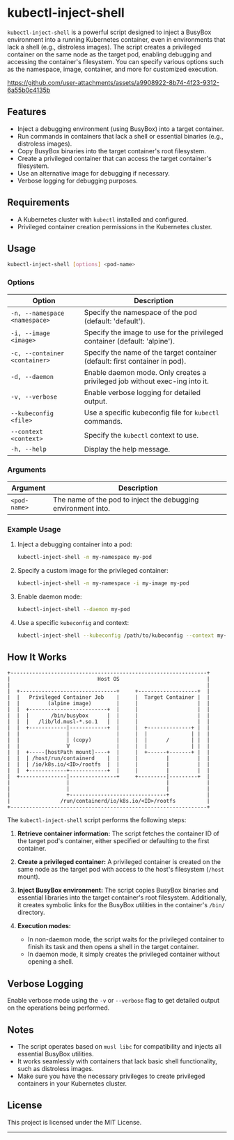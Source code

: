 # kubectl-inject-shell

`kubectl-inject-shell` is a powerful script designed to inject a BusyBox environment into a running Kubernetes container, even in environments that lack a shell (e.g., distroless images). The script creates a privileged container on the same node as the target pod, enabling debugging and accessing the container's filesystem. You can specify various options such as the namespace, image, container, and more for customized execution.


https://github.com/user-attachments/assets/a9908922-8b74-4f23-9312-6a55b0c4135b


## Features
- Inject a debugging environment (using BusyBox) into a target container.
- Run commands in containers that lack a shell or essential binaries (e.g., distroless images).
- Copy BusyBox binaries into the target container's root filesystem.
- Create a privileged container that can access the target container's filesystem.
- Use an alternative image for debugging if necessary.
- Verbose logging for debugging purposes.

## Requirements
- A Kubernetes cluster with `kubectl` installed and configured.
- Privileged container creation permissions in the Kubernetes cluster.

## Usage

```bash
kubectl-inject-shell [options] <pod-name>
```

### Options
| Option                      | Description                                                                 |
|------------------------------|-----------------------------------------------------------------------------|
| `-n, --namespace <namespace>` | Specify the namespace of the pod (default: 'default').                      |
| `-i, --image <image>`         | Specify the image to use for the privileged container (default: 'alpine').  |
| `-c, --container <container>` | Specify the name of the target container (default: first container in pod).  |
| `-d, --daemon`                | Enable daemon mode. Only creates a privileged job without exec-ing into it. |
| `-v, --verbose`               | Enable verbose logging for detailed output.                                 |
| `--kubeconfig <file>`         | Use a specific kubeconfig file for `kubectl` commands.                      |
| `--context <context>`         | Specify the `kubectl` context to use.                                       |
| `-h, --help`                  | Display the help message.                                                   |

### Arguments
| Argument   | Description                                                |
|------------|------------------------------------------------------------|
| `<pod-name>` | The name of the pod to inject the debugging environment into. |

### Example Usage

1. Inject a debugging container into a pod:
   ```bash
   kubectl-inject-shell -n my-namespace my-pod
   ```

2. Specify a custom image for the privileged container:
   ```bash
   kubectl-inject-shell -n my-namespace -i my-image my-pod
   ```

3. Enable daemon mode:
   ```bash
   kubectl-inject-shell --daemon my-pod
   ```

4. Use a specific `kubeconfig` and context:
   ```bash
   kubectl-inject-shell --kubeconfig /path/to/kubeconfig --context my-context my-pod
   ```

## How It Works
```
+---------------------------------------------------------------+
|                            Host OS                            |
|                                                               |
|  +-------------------------------+     +-------------------+  |
|  |   Privileged Container Job    |     |  Target Container |  |
|  |         (alpine image)        |     |                   |  |
|  |  +-------------------------+  |     |                   |  |
|  |  |       /bin/busybox      |  |     |                   |  |
|  |  |   /lib/ld.musl-*.so.1   |  |     |                   |  |
|  |  +------------|------------+  |     |  +--------------+ |  |
|  |               |               |     |  |              | |  |
|  |               | (copy)        |     |  |      /       | |  |
|  |               V               |     |  |              | |  |
|  |  +-----[hostPath mount]----+  |     |  +------+-------+ |  |
|  |  | /host/run/containerd    |  |     |         |         |  |
|  |  | /io/k8s.io/<ID>/rootfs  |  |     |         |         |  |
|  |  +------------+------------+  |     |         |         |  |
|  +---------------|---------------+     +---------|---------+  |
|                  |                               |            |
|                  |                               |            |
|                  +-------------------------------+            |
|                /run/containerd/io/k8s.io/<ID>/rootfs          |
+---------------------------------------------------------------+

```
The `kubectl-inject-shell` script performs the following steps:

1. **Retrieve container information:** 
   The script fetches the container ID of the target pod's container, either specified or defaulting to the first container.

2. **Create a privileged container:** 
   A privileged container is created on the same node as the target pod with access to the host's filesystem (`/host` mount).

3. **Inject BusyBox environment:**
   The script copies BusyBox binaries and essential libraries into the target container's root filesystem. Additionally, it creates symbolic links for the BusyBox utilities in the container's `/bin/` directory.

4. **Execution modes:**
   - In non-daemon mode, the script waits for the privileged container to finish its task and then opens a shell in the target container.
   - In daemon mode, it simply creates the privileged container without opening a shell.

## Verbose Logging

Enable verbose mode using the `-v` or `--verbose` flag to get detailed output on the operations being performed.

## Notes

- The script operates based on `musl libc` for compatibility and injects all essential BusyBox utilities.
- It works seamlessly with containers that lack basic shell functionality, such as distroless images.
- Make sure you have the necessary privileges to create privileged containers in your Kubernetes cluster.

## License

This project is licensed under the MIT License.

--- 

